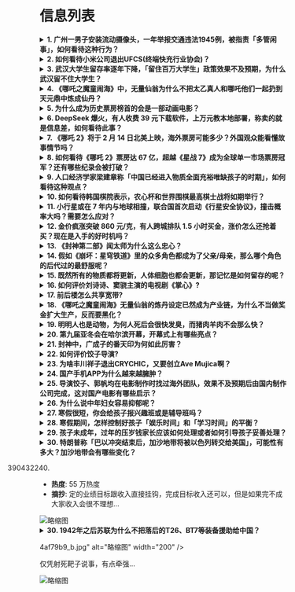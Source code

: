 # 信息列表

<details>
<summary><b>1. 广州一男子安装流动摄像头，一年举报交通违法1945例，被指责「多管闲事」，如何看待这种行为？</b></summary>

- **地址**: [传送门](https://www.zhihu.com/question/11528722329)
- **热度**: 350 万热度
- **摘抄**: 道路大拥堵，加塞、随意变道、占用应急车道的车辆肆意穿梭——在广州，对王健来说，开...

<img src="https://pic1.zhimg.com/80/v2-fe75b7339caecef5a0ea7a03bdcf0ea5_1440w.webp?source=1def8aca" alt="略缩图" width="200" />
</details>

<details>
<summary><b>2. 如何看待小米公司退出UFCS(终端快充行业协会)？</b></summary>

- **地址**: [传送门](https://www.zhihu.com/question/11483419102)
- **热度**: 150 万热度
- **摘抄**: 在ufcs官方网站可以查询到，小米公司已从终端快充行业协会名单消失。小米公司原身...

<img src="https://pica.zhimg.com/50/v2-53fc61009a1faa1ac730cd6e47b0d7da_b.jpg" alt="略缩图" width="200" />
</details>

<details>
<summary><b>3. 武汉大学生留存率逐年下降，「留住百万大学生」政策效果不及预期，为什么武汉留不住大学生？</b></summary>

- **地址**: [传送门](https://www.zhihu.com/question/11430521880)
- **热度**: 143 万热度
- **摘抄**: 

<img src="https://picx.zhimg.com/50/v2-cb388990abe2e017f4112acac141e3a7_b.jpg" alt="略缩图" width="200" />
</details>

<details>
<summary><b>4. 《哪吒之魔童闹海》中，无量仙翁为什么不把太乙真人和哪吒他们一起扔到天元鼎中炼成仙丹？</b></summary>

- **地址**: [传送门](https://www.zhihu.com/question/11208361733)
- **热度**: 129 万热度
- **摘抄**: 如题，我实在想不通啊！

<img src="./img/1.jpg" alt="略缩图" width="200" />
</details>

<details>
<summary><b>5. 为什么成为历史票房榜首的会是一部动画电影？</b></summary>

- **地址**: [传送门](https://www.zhihu.com/question/11448157018)
- **热度**: 81 万热度
- **摘抄**: 

<img src="./img/1.jpg" alt="略缩图" width="200" />
</details>

<details>
<summary><b>6. DeepSeek 爆火，有人收费 39 元下载软件，上万元教本地部署，称卖的就是信息差，如何看待此事？</b></summary>

- **地址**: [传送门](https://www.zhihu.com/question/11503671722)
- **热度**: 72 万热度
- **摘抄**: 今年春节，国产AI公司深度求索开发的大模型DeepSeek成为爆款，作为一款开源...

<img src="https://picx.zhimg.com/v2-39b2e97f898fb71af168d301e0ab4bda.jpg?source=c885d018" alt="略缩图" width="200" />
</details>

<details>
<summary><b>7. 《哪吒 2》将于 2 月 14 日北美上映，海外票房可能多少？外国观众能看懂故事情节吗？</b></summary>

- **地址**: [传送门](https://www.zhihu.com/question/11502569565)
- **热度**: 62 万热度
- **摘抄**: 据华人影业消息，电影《哪吒之魔童闹海》（《哪吒2》）即将于2月13日在澳大利亚、...

<img src="https://picx.zhimg.com/80/v2-af5d9ba73d477b3224a4e09f5e5daa31_1440w.png" alt="略缩图" width="200" />
</details>

<details>
<summary><b>8. 如何看待《哪吒 2》票房达 67 亿，超越《星战 7》成为全球单一市场票房冠军？还有哪些纪录会被打破？</b></summary>

- **地址**: [传送门](https://www.zhihu.com/question/11564229113)
- **热度**: 57 万热度
- **摘抄**: 据灯塔专业版统计，截止2025年2月7日，《哪吒之魔童闹海》单一市场票房（含预售...

<img src="https://picx.zhimg.com/50/v2-0601697e1d2666d3b088ecd72ed268f7_b.jpg" alt="略缩图" width="200" />
</details>

<details>
<summary><b>9. 人口经济学家梁建章称「中国已经进入物质全面充裕唯缺孩子的时期」，如何看待这种观点？</b></summary>

- **地址**: [传送门](https://www.zhihu.com/question/11335085556)
- **热度**: 56 万热度
- **摘抄**: 造成这种状况的原因，是投入回报之间的错配。应该通过中央财政把更多的福利给予养育孩...

<img src="https://picx.zhimg.com/80/v2-5fe6886bb39c6fd40fe09272fa748db2_1440w.png" alt="略缩图" width="200" />
</details>

<details>
<summary><b>10. 如何看待韩国棋院表示，农心杯和世界围棋最高棋士战将如期举行？</b></summary>

- **地址**: [传送门](https://www.zhihu.com/question/11540018777)
- **热度**: 56 万热度
- **摘抄**: 바둑뉴스 보도자료 - 한국기원 最近，围绕“死子管理规则”的争议曾短暂让世界围...

<img src="https://pica.zhimg.com/50/v2-2b943baed9f1c559ffaf98b27fd73174_b.jpg" alt="略缩图" width="200" />
</details>

<details>
<summary><b>11. 小行星或在 7 年内与地球相撞，联合国首次启动《行星安全协议》，撞击概率大吗？需要怎么应对？</b></summary>

- **地址**: [传送门](https://www.zhihu.com/question/11504893195)
- **热度**: 56 万热度
- **摘抄**: 据《西班牙人报》网站2月4日报道，联合国首次就可能撞击地球的小行星启动《行星安全...

<img src="https://pic1.zhimg.com/80/v2-9aaaf0e39c5066e85fd194a783cd7973_1440w.webp?source=1def8aca" alt="略缩图" width="200" />
</details>

<details>
<summary><b>12. 金价疯涨突破 860 元/克，有人跨城排队 1.5 小时买金，涨价怎么还抢着买？现在是入手的好时机吗？</b></summary>

- **地址**: [传送门](https://www.zhihu.com/question/11439167955)
- **热度**: 55 万热度
- **摘抄**: 据报道，2月5日，现货黄金再创新纪录，摸高至2859美元/盎司。COMEX黄金也...

<img src="https://picx.zhimg.com/80/v2-6e3f10edfa3665449393d245fdf1b771_1440w.webp?source=1def8aca" alt="略缩图" width="200" />
</details>

<details>
<summary><b>13. 《封神第二部》闻太师为什么这么忠心？</b></summary>

- **地址**: [传送门](https://www.zhihu.com/question/10817438509)
- **热度**: 54 万热度
- **摘抄**: 他说的那句宁可愚忠绝不谋反让我印象很深刻，所以闻仲这个角色在封神的故事线里是个什...

<img src="https://pic1.zhimg.com/50/v2-57d9853dea51e078b36eeabb017288c0_b.jpg" alt="略缩图" width="200" />
</details>

<details>
<summary><b>14. 假如《崩坏：星穹铁道》里的众多角色都成为了父亲/母亲，那么哪个角色的后代过的最舒服呢？</b></summary>

- **地址**: [传送门](https://www.zhihu.com/question/11349428924)
- **热度**: 54 万热度
- **摘抄**: [3 张图片]

<img src="https://pic1.zhimg.com/50/v2-9d29891174caecf8ce3bdfa6bfda6920_b.jpg" alt="略缩图" width="200" />
</details>

<details>
<summary><b>15. 既然所有的物质都将更新，人体细胞也都会更新，那记忆是如何留存的呢？</b></summary>

- **地址**: [传送门](https://www.zhihu.com/question/10270688049)
- **热度**: 54 万热度
- **摘抄**: 有科学研究表明，人体全身细胞大概7年更新一次，也就是说，单纯从物质上讲7年后的你...

<img src="./img/1.jpg" alt="略缩图" width="200" />
</details>

<details>
<summary><b>16. 如何评价刘诗诗、窦骁主演的电视剧《掌心》?</b></summary>

- **地址**: [传送门](https://www.zhihu.com/question/11326894198)
- **热度**: 53 万热度
- **摘抄**: 

<img src="https://picx.zhimg.com/50/v2-b3a65fc639761d0a5f6f145853793275_b.jpg" alt="略缩图" width="200" />
</details>

<details>
<summary><b>17. 前后楼怎么共享宽带?</b></summary>

- **地址**: [传送门](https://www.zhihu.com/question/6675233083)
- **热度**: 53 万热度
- **摘抄**: 前后楼，可能直线最多50米，中间绿化带，无阻隔。十楼有宽带，二楼没有宽带，有什么...

<img src="https://pica.zhimg.com/50/v2-e816bb495f6476614de1938806183f98_b.jpg" alt="略缩图" width="200" />
</details>

<details>
<summary><b>18. 《哪吒之魔童闹海》无量仙翁的炼丹设定已然成为产业链，为什么不当做奖金扩大生产，反而要黑化？</b></summary>

- **地址**: [传送门](https://www.zhihu.com/question/11144474861)
- **热度**: 53 万热度
- **摘抄**: 我感觉他设定上已经是无敌大富豪了，啥也不缺的，何苦要动申公豹一家，何苦非要炼龙族...

<img src="https://pica.zhimg.com/50/v2-693bdbdb4f178ce3df1e7baec577d1e8_b.jpg" alt="略缩图" width="200" />
</details>

<details>
<summary><b>19. 明明人也是动物，为何人死后会很快发臭，而猪肉羊肉不会那么快？</b></summary>

- **地址**: [传送门](https://www.zhihu.com/question/11283823014)
- **热度**: 53 万热度
- **摘抄**: 

<img src="https://picx.zhimg.com/80/v2-b91b89b80326bb9c1d96e573c5a61f0f_1440w.png" alt="略缩图" width="200" />
</details>

<details>
<summary><b>20. 第九届亚冬会在哈尔滨开幕，开幕式上有哪些亮点？</b></summary>

- **地址**: [传送门](https://www.zhihu.com/question/11501614595)
- **热度**: 53 万热度
- **摘抄**: 2025年第九届亚洲冬季运动会开幕式将于7日晚在哈尔滨举行。继2022年北京冬奥...

<img src="https://pic1.zhimg.com/80/v2-c7ad582796195106cec1e8b620e9529e_1440w.webp?source=1def8aca" alt="略缩图" width="200" />
</details>

<details>
<summary><b>21. 封神中，广成子的番天印为何如此厉害？</b></summary>

- **地址**: [传送门](https://www.zhihu.com/question/639707713)
- **热度**: 53 万热度
- **摘抄**: 

<img src="https://picx.zhimg.com/80/v2-e5871100f496e9f7a8600f82a7709f9a_1440w.png" alt="略缩图" width="200" />
</details>

<details>
<summary><b>22. 如何评价饺子导演?</b></summary>

- **地址**: [传送门](https://www.zhihu.com/question/11387845955)
- **热度**: 53 万热度
- **摘抄**: 啥时候出哪吒3啊，饺子导演快上班别休假了…

<img src="https://pic2.zhimg.com/50/v2-86d1e8a7f55c7d7ad34428dec26bd739_b.jpg" alt="略缩图" width="200" />
</details>

<details>
<summary><b>23. 为啥丰川祥子退出CRYCHIC，又要创立Ave Mujica啊？</b></summary>

- **地址**: [传送门](https://www.zhihu.com/question/4229028404)
- **热度**: 51 万热度
- **摘抄**: 最近才补番的萌新。看完最后一集，那祥子退出CRYCHIC的原因既然是家里破产，那...

<img src="https://pica.zhimg.com/50/v2-422b87f941ae20baddb57791ba68b2e2_b.jpg" alt="略缩图" width="200" />
</details>

<details>
<summary><b>24. 国产手机APP为什么越来越臃肿？</b></summary>

- **地址**: [传送门](https://www.zhihu.com/question/11380637888)
- **热度**: 51 万热度
- **摘抄**: 最少几个G

<img src="https://picx.zhimg.com/80/v2-a04b111fa67f06e39cf9bb7c79e05b99_1440w.webp?source=1def8aca" alt="略缩图" width="200" />
</details>

<details>
<summary><b>25. 导演饺子、郭帆均在电影制作时找过海外团队，效果不及预期后由国内制作公司完成，这对国产电影有哪些启示？</b></summary>

- **地址**: [传送门](https://www.zhihu.com/question/11431618323)
- **热度**: 51 万热度
- **摘抄**: 导演郭帆表示，不要迷信国外的制作团队，外国团队不会给中国大片一流的制作人员，而且...

<img src="https://picx.zhimg.com/80/v2-4609b527e0d699e183e28584dfe33639_1440w.webp?source=1def8aca" alt="略缩图" width="200" />
</details>

<details>
<summary><b>26. 为什么说中年妇女容易抑郁呢？</b></summary>

- **地址**: [传送门](https://www.zhihu.com/question/8667161923)
- **热度**: 51 万热度
- **摘抄**: 

<img src="./img/1.jpg" alt="略缩图" width="200" />
</details>

<details>
<summary><b>27. 寒假很短，你会给孩子报兴趣班或是辅导班吗？</b></summary>

- **地址**: [传送门](https://www.zhihu.com/question/9895937039)
- **热度**: 51 万热度
- **摘抄**: 寒假减去过年的时间，其实可以用来学习的时间很短。 作为家长，你会利用这个假期，给...

<img src="https://picx.zhimg.com/50/v2-fd21fff863d0fe4278e4847947a53543_b.jpg" alt="略缩图" width="200" />
</details>

<details>
<summary><b>28. 寒假期间，怎样控制好孩子「娱乐时间」和「学习时间」的平衡？</b></summary>

- **地址**: [传送门](https://www.zhihu.com/question/9611493824)
- **热度**: 51 万热度
- **摘抄**: 孩子放假了，是应该放松的，但孩子毕竟不自觉，怎么引导他学习或者养成自觉学习意识等...

<img src="https://pic2.zhimg.com/50/v2-dcd1a1c7a2543cc850c61cdf2cd5f077_b.jpg" alt="略缩图" width="200" />
</details>

<details>
<summary><b>29. 孩子未成年，过年的压岁钱家长应该如何处理或者如何引导孩子妥善处理？</b></summary>

- **地址**: [传送门](https://www.zhihu.com/question/10155100209)
- **热度**: 50 万热度
- **摘抄**: 现如今许城市孩子的压岁钱是一笔不小的数目，大家如何处置的？欢迎分享～

<img src="https://picx.zhimg.com/50/v2-1248d6d5e9483511259c13bcf461a23d_b.jpg" alt="略缩图" width="200" />
</details>

<details>
<summary><b>30. 特朗普称「巴以冲突结束后，加沙地带将被以色列转交给美国」，可能性有多大？加沙地带会有哪些变化？</b></summary>

- **地址**: [传送门](https://www.zhihu.com/question/11462700540)
- **热度**: 50 万热度
- **摘抄**: 美国总统特朗普6日在社交媒体上声称，巴以冲突结束后，加沙地带将被以色列转交给美国...

<img src="https://pic1.zhimg.com/80/v2-656c29e9d6462d1ea2445cff6a7375cf_1440w.webp?source=1def8aca" alt="略缩图" width="200" />
</details>

390432240)
- **热度**: 55 万热度
- **摘抄**: 定的业绩目标跟收入直接挂钩，完成目标收入还可以，但是如果完不成大家收入会很不理想...

<img src="https://pic1.zhimg.com/80/v2-cf9c24f825f4964f2c805a14c7615659_1440w.png" alt="略缩图" width="200" />
</details>

<details>
<summary><b>30. 1942年之后苏联为什么不把落后的T26、BT7等装备援助给中国？</b></summary>

- **地址**: [传送门](https://www.zhihu.com/question/11312365589)
- **热度**: 55 万热度
- **摘抄**: 一堆老旧的步枪，反坦克枪，落后的坦克，在苏德战场上作用不大，甚至开这种坦克拾送人...

<img src="https://pic1.zhimg.com/80/v2-1c6668d64550655105c07a4dee85e0d3_1440w.png" alt="略缩图" width="200" />
</details>

4af79b9_b.jpg" alt="略缩图" width="200" />
</details>

仅凭射死靶子说事，有点牵强...

<img src="https://picx.zhimg.com/80/v2-426b6e936a89c69768d484dcabb41c66_1440w.png" alt="略缩图" width="200" />
</details>

